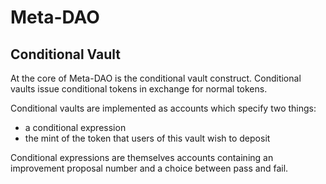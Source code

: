 # Meta-DAO

## Conditional Vault

At the core of Meta-DAO is the conditional vault construct. Conditional vaults issue conditional tokens in exchange for normal tokens. 

Conditional vaults are implemented as accounts which specify two things:
- a conditional expression
- the mint of the token that users of this vault wish to deposit

Conditional expressions are themselves accounts containing an improvement proposal number and a choice between pass and fail. 
